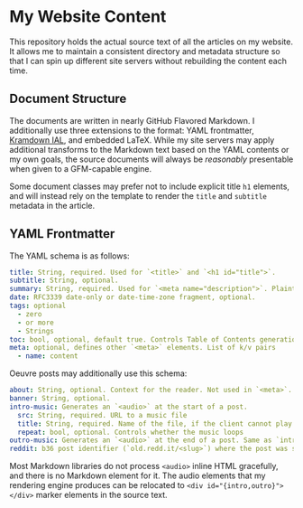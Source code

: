 # My Website Content

This repository holds the actual source text of all the articles on my website.
It allows me to maintain a consistent directory and metadata structure so that I
can spin up different site servers without rebuilding the content each time.

## Document Structure

The documents are written in nearly GitHub Flavored Markdown. I additionally use
three extensions to the format: YAML frontmatter, [Kramdown IAL], and embedded
LaTeX. While my site servers may apply additional transforms to the Markdown
text based on the YAML contents or my own goals, the source documents will
always be *reasonably* presentable when given to a GFM-capable engine.

Some document classes may prefer not to include explicit title `h1` elements,
and will instead rely on the template to render the `title` and `subtitle`
metadata in the article.

## YAML Frontmatter

The YAML schema is as follows:

```yaml
title: String, required. Used for `<title>` and `<h1 id="title">`.
subtitle: String, optional.
summary: String, required. Used for `<meta name="description">`. Plaintext.
date: RFC3339 date-only or date-time-zone fragment, optional.
tags: optional
  - zero
  - or more
  - Strings
toc: bool, optional, default true. Controls Table of Contents generation.
meta: optional, defines other `<meta>` elements. List of k/v pairs
  - name: content
```

Oeuvre posts may additionally use this schema:

```yaml
about: String, optional. Context for the reader. Not used in `<meta>`. Markdown.
banner: String, optional.
intro-music: Generates an `<audio>` at the start of a post.
  src: String, required. URL to a music file
  title: String, required. Name of the file, if the client cannot play it
  repeat: bool, optional. Controls whether the music loops
outro-music: Generates an `<audio>` at the end of a post. Same as `intro-music`
reddit: b36 post identifier (`old.redd.it/<slug>`) where the post was shared.
```

Most Markdown libraries do not process `<audio>` inline HTML gracefully, and
there is no Markdown element for it. The audio elements that my rendering engine
produces can be relocated to `<div id="{intro,outro}"></div>` marker elements in
the source text.

[Kramdown IAL]: https://kramdown.gettalong.org/syntax.html#inline-attribute-lists "Kramdown inline attribute lists"
